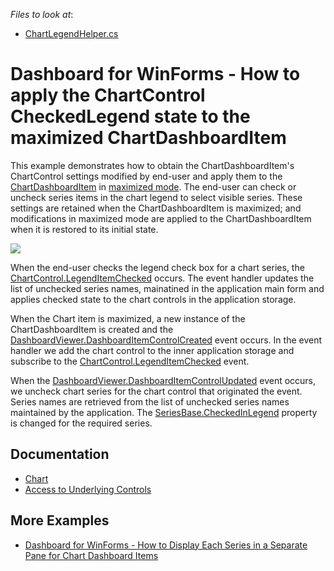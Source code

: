 <!-- default file list -->
*Files to look at*:

* [ChartLegendHelper.cs](./CS/CheckBoxLegendExample/CheckBoxLegend/ChartLegendHelper.cs)
<!-- default file list end -->

# Dashboard for WinForms - How to apply the ChartControl CheckedLegend state to the maximized ChartDashboardItem

This example demonstrates how to obtain the ChartDashboardItem's ChartControl settings modified by end-user and apply them to the [ChartDashboardItem](https://docs.devexpress.com/Dashboard/DevExpress.DashboardCommon.ChartDashboardItem) in [maximized mode](https://docs.devexpress.com/Dashboard/15619/creating-dashboards/creating-dashboards-in-the-winforms-designer/dashboard-layout/dashboard-items-layout).
The end-user can check or uncheck series items in the chart legend to select visible series. These settings are retained when the ChartDashboardItem is maximized; and modifications in maximized mode are applied to the ChartDashboardItem when it is restored to its initial state. 

![](https://github.com/DevExpress-Examples/win-dashboard-viewer-chartcontrol-checkedlegend-maximized/blob/18.1.3%2B/images/win-dashboard-viewer-chartcontrol-checkedlegend-maximized.png)

When the end-user checks the legend check box for a chart series, the [ChartControl.LegendItemChecked](https://docs.devexpress.com/WindowsForms/DevExpress.XtraCharts.ChartControl.LegendItemChecked) occurs. The event handler updates the list of unchecked series names, mainatined in the application main form and applies checked state to the chart controls in the application storage.

When the Chart item is maximized, a new instance of the ChartDashboardItem is created and the [DashboardViewer.DashboardItemControlCreated](https://docs.devexpress.com/Dashboard/DevExpress.DashboardWin.DashboardViewer.DashboardItemControlCreated) event occurs. In the event handler we add the chart control to the inner application storage and subscribe to the [ChartControl.LegendItemChecked](https://docs.devexpress.com/WindowsForms/DevExpress.XtraCharts.ChartControl.LegendItemChecked) event. 

When the [DashboardViewer.DashboardItemControlUpdated](https://docs.devexpress.com/Dashboard/DevExpress.DashboardWin.DashboardViewer.DashboardItemControlUpdated) event occurs, we uncheck chart series for the chart control that originated the event. Series names are retrieved from the list of unchecked series names maintained by the application. The [SeriesBase.CheckedInLegend](https://docs.devexpress.com/CoreLibraries/DevExpress.XtraCharts.SeriesBase.CheckedInLegend) property is changed for the required series.

## Documentation

- [Chart](https://docs.devexpress.com/Dashboard/14719/winforms-dashboard/winforms-designer/create-dashboards-in-the-winforms-designer/dashboard-item-settings/chart?p=netframework)
- [Access to Underlying Controls](https://docs.devexpress.com/Dashboard/401095/winforms-dashboard/winforms-designer/access-to-underlying-controls?p=netframework)

## More Examples

- [Dashboard for WinForms - How to Display Each Series in a Separate Pane for Chart Dashboard Items](https://github.com/DevExpress-Examples/how-to-display-each-series-in-a-separate-pane-for-chart-dashboard-items)
